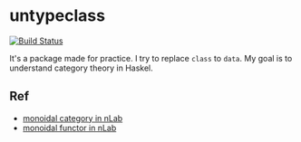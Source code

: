 # untypeclass
[![Build Status](https://travis-ci.org/Hexirp/untypeclass.svg?branch=master)](https://travis-ci.org/Hexirp/untypeclass)

It's a package made for practice. I try to replace `class` to `data`. My goal is to understand category theory in Haskel.

## Ref
* [monoidal category in nLab](https://ncatlab.org/nlab/show/monoidal+category)
* [monoidal functor in nLab](https://ncatlab.org/nlab/show/monoidal+functor)
